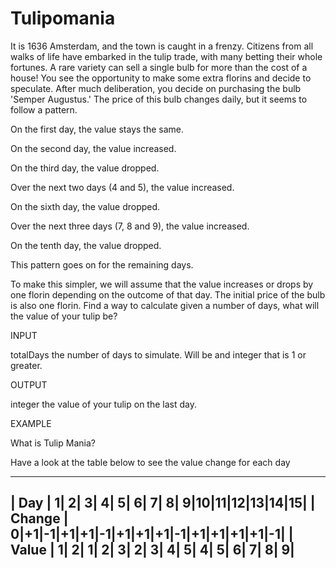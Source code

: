 # Tulipomania

It is 1636 Amsterdam, and the town is caught in a frenzy. Citizens from all walks of life have embarked in the tulip trade, with many betting their whole fortunes. A rare variety can sell a single bulb for more than the cost of a house! You see the opportunity to make some extra florins and decide to speculate. After much deliberation, you decide on purchasing the bulb 'Semper Augustus.' The price of this bulb changes daily, but it seems to follow a pattern.

On the first day, the value stays the same.

On the second day, the value increased.

On the third day, the value dropped.

Over the next two days (4 and 5), the value increased.

On the sixth day, the value dropped.

Over the next three days (7, 8 and 9), the value increased.

On the tenth day, the value dropped.

This pattern goes on for the remaining days.

To make this simpler, we will assume that the value increases or drops by one florin depending on the outcome of that day. The initial price of the bulb is also one florin. Find a way to calculate given a number of days, what will the value of your tulip be?

INPUT

totalDays the number of days to simulate. Will be and integer that is 1 or greater.

OUTPUT

integer the value of your tulip on the last day.

EXAMPLE

What is Tulip Mania?

Have a look at the table below to see the value change for each day

-------------------------------------------------------
| Day    | 1| 2| 3| 4| 5| 6| 7| 8| 9|10|11|12|13|14|15|
| Change | 0|+1|-1|+1|+1|-1|+1|+1|+1|-1|+1|+1|+1|+1|-1|
| Value  | 1| 2| 1| 2| 3| 2| 3| 4| 5| 4| 5| 6| 7| 8| 9|
-------------------------------------------------------